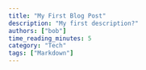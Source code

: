 ```yaml
---
title: "My First Blog Post"
description: "My first description?"
authors: ["bob"]
time_reading_minutes: 5
category: "Tech"
tags: ["Markdown"]
---
```

